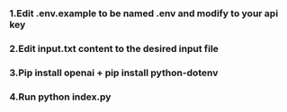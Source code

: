 ### 1.Edit .env.example to be named .env and modify to your api key
### 2.Edit input.txt content to the desired input file
### 3.Pip install openai + pip install python-dotenv
### 4.Run python index.py